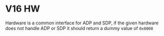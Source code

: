 # V16 HW

Hardware is a common interface for ADP and SDP, if the given hardware does not handle ADP or SDP it
should return a dummy value of `0x0000`
